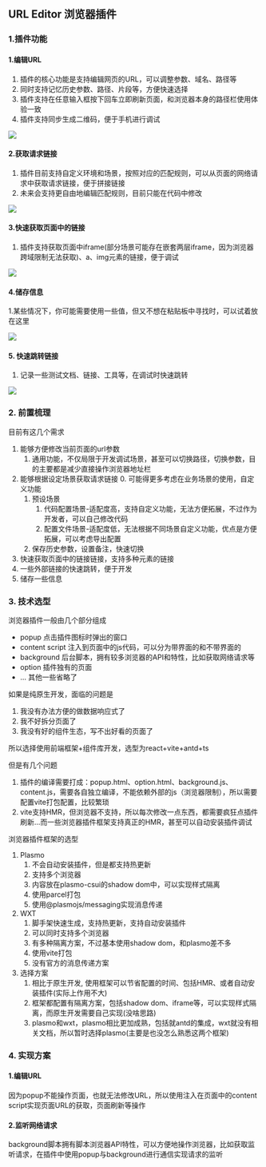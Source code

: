 ## URL Editor 浏览器插件

### 1.插件功能

#### 1.编辑URL

1. 插件的核心功能是支持编辑网页的URL，可以调整参数、域名、路径等
2. 同时支持记忆历史参数、路径、片段等，方便快速选择
3. 插件支持在任意输入框按下回车立即刷新页面，和浏览器本身的路径栏使用体验一致
4. 插件支持同步生成二维码，便于手机进行调试

![](https://picgo-img-repo.oss-cn-beijing.aliyuncs.com/img/f97a0914c211fe693b7827acfdd434b1.png)

#### 2.获取请求链接

1. 插件目前支持自定义环境和场景，按照对应的匹配规则，可以从页面的网络请求中获取请求链接，便于拼接链接
2. 未来会支持更自由地编辑匹配规则，目前只能在代码中修改

![](https://picgo-img-repo.oss-cn-beijing.aliyuncs.com/img/5cdd2b3acecf87cb6369fe25eb79f32c.png)

#### 3.快速获取页面中的链接

1. 插件支持获取页面中iframe(部分场景可能存在嵌套两层iframe，因为浏览器跨域限制无法获取)、a、img元素的链接，便于调试

![](https://picgo-img-repo.oss-cn-beijing.aliyuncs.com/img/16167b63c32bf28008f1e89bee660058.png)

#### 4.储存信息

1.某些情况下，你可能需要使用一些值，但又不想在粘贴板中寻找时，可以试着放在这里

![](https://picgo-img-repo.oss-cn-beijing.aliyuncs.com/img/7e81eb4dc77a3e8d38bcbd823b3a04f2.png)

#### 5. 快速跳转链接

1. 记录一些测试文档、链接、工具等，在调试时快速跳转

![](https://picgo-img-repo.oss-cn-beijing.aliyuncs.com/img/d928ae399c35acee99feade31781916a.png)

### 2. 前置梳理

目前有这几个需求
1. 能够方便修改当前页面的url参数
    1. 通用功能，不仅局限于开发调试场景，甚至可以切换路径，切换参数，目的主要都是减少直接操作浏览器地址栏
2. 能够根据设定场景获取请求链接
    0. 可能得更多考虑在业务场景的使用，自定义功能
    1. 预设场景
        1. 代码配置场景-适配度高，支持自定义功能，无法方便拓展，不过作为开发者，可以自己修改代码
        2. 配置文件场景-适配度低，无法根据不同场景自定义功能，优点是方便拓展，可以考虑导出配置
    2. 保存历史参数，设置备注，快速切换
3. 快速获取页面中的链接链接，支持多种元素的链接
4. 一些外部链接的快速跳转，便于开发
5. 储存一些信息

### 3. 技术选型

浏览器插件一般由几个部分组成
- popup 点击插件图标时弹出的窗口
- content script 注入到页面中的js代码，可以分为带界面的和不带界面的
- background 后台脚本，拥有较多浏览器的API和特性，比如获取网络请求等
- option 插件独有的页面
- ... 其他一些省略了

如果是纯原生开发，面临的问题是
1. 我没有办法方便的做数据响应式了
2. 我不好拆分页面了
3. 我没有好的组件生态，写不出好看的页面了

所以选择使用前端框架+组件库开发，选型为react+vite+antd+ts

但是有几个问题

1. 插件的编译需要打成：popup.html、option.html、background.js、content.js，需要各自独立编译，不能依赖外部的js（浏览器限制），所以需要配置vite打包配置，比较繁琐
2. vite支持HMR，但浏览器不支持，所以每次修改一点东西，都需要疯狂点插件刷新...而一些浏览器插件框架支持真正的HMR，甚至可以自动安装插件调试

浏览器插件框架的选型

1. Plasmo
    1. 不会自动安装插件，但是都支持热更新
    2. 支持多个浏览器
    3. 内容放在plasmo-csui的shadow dom中，可以实现样式隔离
    4. 使用parcel打包
    5. 使用@plasmojs/messaging实现消息传递
2. WXT
    1. 脚手架快速生成，支持热更新，支持自动安装插件
    2. 可以同时支持多个浏览器
    3. 有多种隔离方案，不过基本使用shadow dom，和plasmo差不多
    4. 使用vite打包
    5. 没有官方的消息传递方案
3. 选择方案
    1. 相比于原生开发, 使用框架可以节省配置的时间、包括HMR、或者自动安装插件(实际上作用不大)
    2. 框架都配置有隔离方案，包括shadow dom、iframe等，可以实现样式隔离，而原生开发需要自己实现(没啥思路)
    3. plasmo和wxt，plasmo相比更加成熟，包括就antd的集成，wxt就没有相关文档，所以暂时选择plasmo(主要是也没怎么熟悉这两个框架)

### 4. 实现方案

#### 1.编辑URL

因为popup不能操作页面，也就无法修改URL，所以使用注入在页面中的content script实现页面URL的获取，页面刷新等操作

#### 2.监听网络请求

background脚本拥有脚本浏览器API特性，可以方便地操作浏览器，比如获取监听请求，在插件中使用popup与background进行通信实现请求的监听

